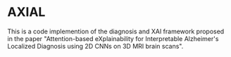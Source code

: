 # AXIAL
 This is a code implemention of the diagnosis and XAI framework proposed in the paper "Attention-based eXplainability for Interpretable Alzheimer's Localized Diagnosis using 2D CNNs on 3D MRI brain scans".
